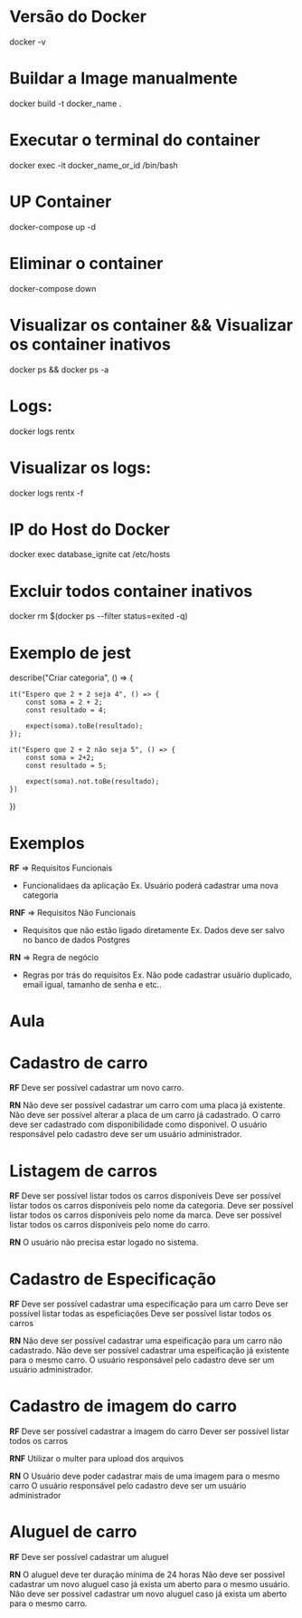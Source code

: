 # Versão do Docker
docker -v

# Buildar a Image manualmente
docker build -t docker_name .

# Executar o terminal do container
docker exec -it docker_name_or_id /bin/bash

# UP Container
docker-compose up -d 

# Eliminar o container
docker-compose down

# Visualizar os container && Visualizar os container inativos 
docker ps && docker ps -a

# Logs:
docker logs rentx

# Visualizar os logs:
docker logs rentx -f

# IP do Host do Docker
docker exec database_ignite cat /etc/hosts

# Excluir todos container inativos
docker rm $(docker ps --filter status=exited -q)

# Exemplo de jest

describe("Criar categoria", () => {
    
    it("Espero que 2 + 2 seja 4", () => {
        const soma = 2 + 2;
        const resultado = 4;

        expect(soma).toBe(resultado);
    });

    it("Espero que 2 + 2 não seja 5", () => {
        const soma = 2+2;
        const resultado = 5;

        expect(soma).not.toBe(resultado);
    })
})

# Exemplos 
**RF** => Requisitos Funcionais
- Funcionalidaes da aplicação
Ex. Usuário poderá cadastrar uma nova categoria

**RNF** => Requisitos Não Funcionais
- Requisitos que não estão ligado diretamente
Ex. Dados deve ser salvo no banco de dados Postgres

**RN** => Regra de negócio
- Regras por trás do requisitos
Ex. Não pode cadastrar usuário duplicado, email igual, tamanho de senha e etc..

# Aula 

# Cadastro de carro

**RF**
Deve ser possível cadastrar um novo carro.

**RN**
Não deve ser possível cadastrar um carro com uma placa já existente.
Não deve ser possível alterar a placa de um carro já cadastrado.
O carro deve ser cadastrado com disponibilidade como disponivel.
O usuário responsável pelo cadastro deve ser um usuário administrador.

# Listagem de carros

**RF**
Deve ser possível listar todos os carros disponíveis
Deve ser possível listar todos os carros disponíveis pelo nome da categoria.
Deve ser possível listar todos os carros disponíveis pelo nome da marca.
Deve ser possível listar todos os carros disponíveis pelo nome do carro.

**RN**
O usuário não precisa estar logado no sistema.

# Cadastro de Especificação

**RF**
Deve ser possível cadastrar uma especificação para um carro
Deve ser possível listar todas as espeficiações
Deve ser possível listar todos os carros

**RN**
Não deve ser possível cadastrar uma espeificação para um carro não cadastrado.
Não deve ser possível cadastrar uma espeificação já existente para o mesmo carro.
O usuário responsável pelo cadastro deve ser um usuário administrador.

# Cadastro de imagem do carro

**RF**
Deve ser possível cadastrar a imagem do carro
Dever ser possível listar todos os carros

**RNF**
Utilizar o multer para upload dos arquivos

**RN**
O Usuário deve poder cadastrar mais de uma imagem para o mesmo carro
O usuário responsável pelo cadastro deve ser um usuário administrador

# Aluguel de carro

**RF**
Deve ser possível cadastrar um aluguel

**RN**
O aluguel deve ter duração mínima de 24 horas
Não deve ser possivel cadastrar um novo aluguel caso já exista um aberto para o mesmo usuário.
Não deve ser possivel cadastrar um novo aluguel caso já exista um aberto para o mesmo carro.